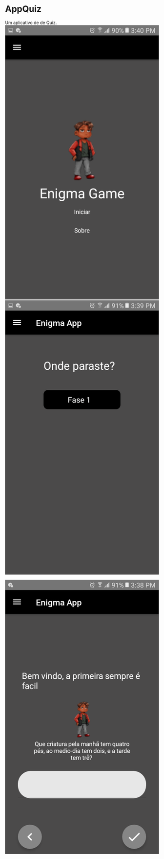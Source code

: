 # AppQuiz
Um aplicativo de de Quiz.
![Screenshot](https://github.com/Edson2001/AppQuiz/blob/main/src/assets/images/Screenshot_20210705-154000.png) ![Screenshot](https://github.com/Edson2001/AppQuiz/blob/main/src/assets/images/Screenshot_20210705-153909.png)

![Screenshot](https://github.com/Edson2001/AppQuiz/blob/main/src/assets/images/Screenshot_20210705-153856.png)

